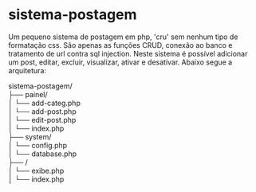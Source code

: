 sistema-postagem
================

Um pequeno sistema de postagem em php, 'cru' sem nenhum tipo de formatação css. São apenas as funções CRUD, conexão ao banco e tratamento de url contra sql injection. Neste sistema é possível adicionar um post, editar, excluir, visualizar, ativar e desativar. Abaixo segue a arquitetura:

sistema-postagem/<br>
├── painel/<br>
│   └── add-categ.php<br>
│    └── add-post.php<br>
│     └── edit-post.php<br>
│      └── index.php<br>
├── system/<br>
│   └── config.php<br>
│    └── database.php<br>
├── /<br>
│   └── exibe.php<br>
│    └── index.php<br>
